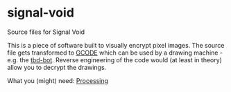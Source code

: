 # signal-void
Source files for Signal Void

This is a piece of software built to visually encrypt pixel images. The source file gets transformed to [GCODE](https://en.wikipedia.org/wiki/G-code) which can be used by a drawing machine - e.g. the [tbd-bot](https://github.com/ntrcpt/tbd-bot). Reverse engineering of the code would (at least in theory) allow you to decrypt the drawings.

What you (might) need:
[Processing](https://processing.org)

